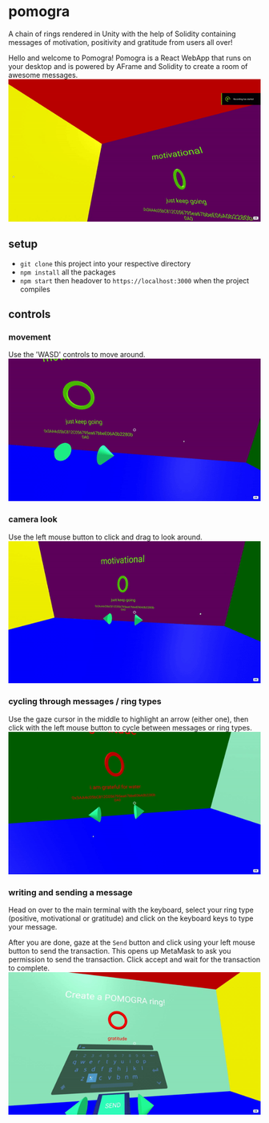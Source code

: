 # pomogra

A chain of rings rendered in Unity with the help of Solidity containing messages of motivation, positivity and gratitude from users all over!

Hello and welcome to Pomogra! Pomogra is a React WebApp that runs on your desktop and is powered by AFrame and Solidity to create a room of awesome messages.
![Intro](./readme_resources/pomogra_1.gif)

## setup

- `git clone` this project into your respective directory
- `npm install` all the packages
- `npm start` then headover to `https://localhost:3000` when the project compiles

## controls

### movement

Use the 'WASD' controls to move around.
![Moving around](./readme_resources/pomogra_wasd.gif)

### camera look

Use the left mouse button to click and drag to look around.
![Camera look](./readme_resources/pomogra_mouse.gif)

### cycling through messages / ring types

Use the gaze cursor in the middle to highlight an arrow (either one), then click with the left mouse button to cycle between messages or ring types.
![Buttons cycling](./readme_resources/pomogra_cycle.gif)

### writing and sending a message

Head on over to the main terminal with the keyboard, select your ring type (positive, motivational or gratitude) and click on the keyboard keys to type your message.

After you are done, gaze at the `Send` button and click using your left mouse button to send the transaction. This opens up MetaMask to ask you permission to send the transaction. Click accept and wait for the transaction to complete.
![Keyboard type](./readme_resources/pomogra_type.gif)
